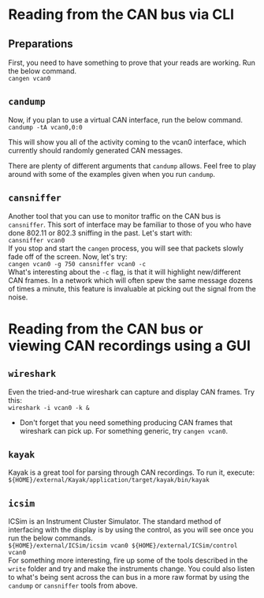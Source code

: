 # Reading from the CAN bus via CLI
## Preparations  
First, you need to have something to prove that your reads are working.  Run the below command.  
`cangen vcan0`  
  
## `candump`
Now, if you plan to use a virtual CAN interface, run the below command.  
`candump -tA vcan0,0:0`  
  
This will show you all of the activity coming to the vcan0 interface, which currently should randomly generated CAN messages.  
  
There are plenty of different arguments that `candump` allows.  Feel free to play around with some of the examples given when you run `candump`.  
  
## `cansniffer`
Another tool that you can use to monitor traffic on the CAN bus is `cansniffer`.  This sort of interface may be familiar to those of you who have done 802.11 or 802.3 sniffing in the past.  Let's start with:  
`cansniffer vcan0`  
If you stop and start the `cangen` process, you will see that packets slowly fade off of the screen.  Now, let's try:  
`cangen vcan0 -g 750
cansniffer vcan0 -c`  
What's interesting about the `-c` flag, is that it will highlight new/different CAN frames.  In a network which will often spew the same message dozens of times a minute, this feature is invaluable at picking out the signal from the noise.  
  
  
# Reading from the CAN bus or viewing CAN recordings using a GUI  
## `wireshark`  
Even the tried-and-true wireshark can capture and display CAN frames.  Try this:  
`wireshark -i vcan0 -k &`  
 * Don't forget that you need something producing CAN frames that wireshark can pick up.  For something generic, try `cangen vcan0`.  
  
## `kayak`  
Kayak is a great tool for parsing through CAN recordings.  To run it, execute:  
`${HOME}/external/Kayak/application/target/kayak/bin/kayak`  

## `icsim`  
ICSim is an Instrument Cluster Simulator.  The standard method of interfacing with the display is by using the control, as you will see once you run the below commands.  
`${HOME}/external/ICSim/icsim vcan0
${HOME}/external/ICSim/control vcan0`  
For something more interesting, fire up some of the tools described in the `write` folder and try and make the instruments change.  You could also listen to what's being sent across the can bus in a more raw format by using the `candump` or `cansniffer` tools from above.  


